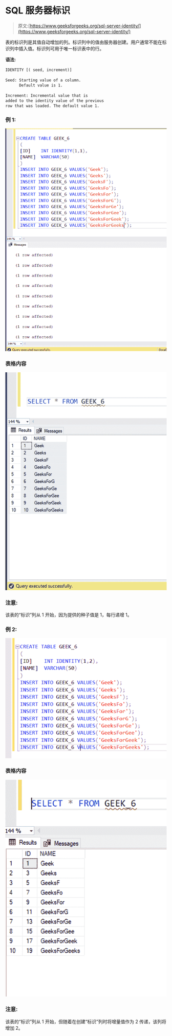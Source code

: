 # SQL 服务器标识

> 原文:[https://www.geeksforgeeks.org/sql-server-identity/](https://www.geeksforgeeks.org/sql-server-identity/)

表的标识列是其值自动增加的列。标识列中的值由服务器创建。用户通常不能在标识列中插入值。标识列可用于唯一标识表中的行。

**语法:**

```
IDENTITY [( seed, increment)]

Seed: Starting value of a column. 
      Default value is 1.

Increment: Incremental value that is 
added to the identity value of the previous 
row that was loaded. The default value 1.

```

### 例 1:

![](img/f0bbfe752af8483aa9937dc62f97d357.png)

### 表格内容

![](img/88ffad01ffaf27e6e36c0a5683be36c6.png)

### 注意:

该表的“标识”列从 1 开始，因为提供的种子值是 1，每行递增 1。

### 例 2:

![](img/48c4629f8a6309f84015f8e69c8906ef.png)

### 表格内容

![](img/985c7b823b999ea35d17ea0f0dda0b6e.png)

### 注意:

该表的“标识”列从 1 开始，但随着在创建“标识”列时将增量值作为 2 传递，该列将增加 2。